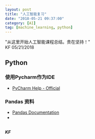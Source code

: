 ```yaml
---
layout: post
title: "人工智能复习"
date: "2018-05-21 09:37:00"
category: [AI]
tag: [machine_learning, python]
---
```


<div class = "message">
"从这里开始人工智能课程总结。贵在坚持！"
<br>KF 05/21/2018
</div>

## Python
### 使用Pycharm作为IDE
* [PyCharm Help - Official
](https://www.jetbrains.com/help/pycharm/tool-windows.html)

### Pandas 资料

* [Pandas Documentation](https://pandas.pydata.org/pandas-docs/stable/#)
* 

<br>***KF*** 
